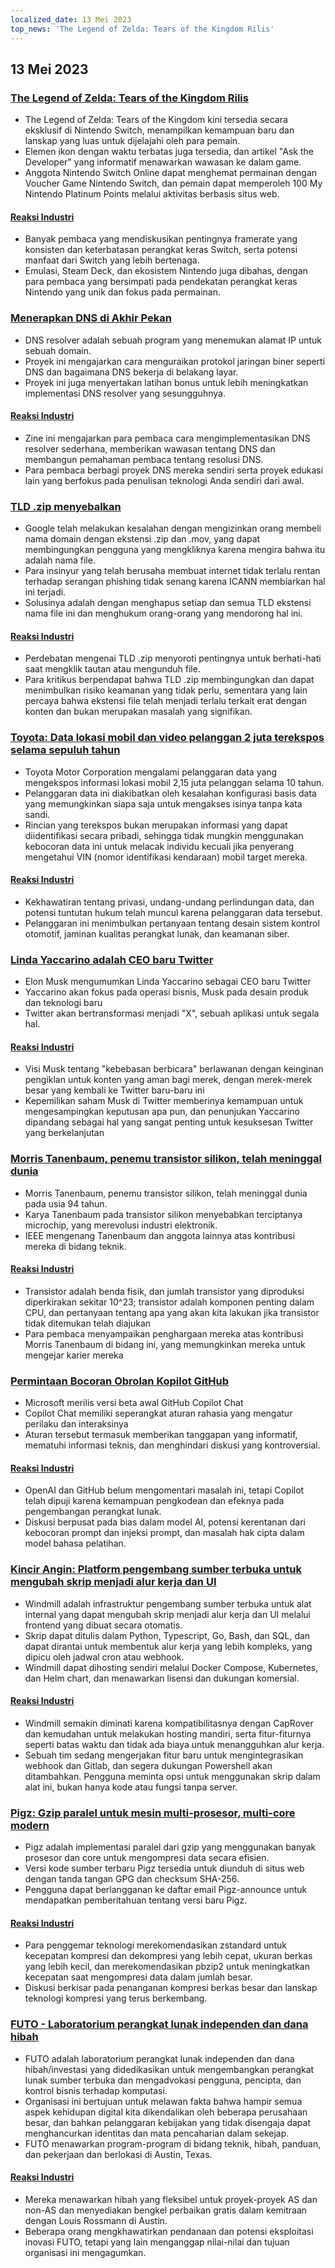 ```yaml
---
localized_date: 13 Mei 2023
top_news: 'The Legend of Zelda: Tears of the Kingdom Rilis'
---
```




## 13 Mei 2023

### [The Legend of Zelda: Tears of the Kingdom Rilis](https://www.zelda.com/tears-of-the-kingdom/)

- The Legend of Zelda: Tears of the Kingdom kini tersedia secara eksklusif di Nintendo Switch, menampilkan kemampuan baru dan lanskap yang luas untuk dijelajahi oleh para pemain.
- Elemen ikon dengan waktu terbatas juga tersedia, dan artikel "Ask the Developer" yang informatif menawarkan wawasan ke dalam game.
- Anggota Nintendo Switch Online dapat menghemat permainan dengan Voucher Game Nintendo Switch, dan pemain dapat memperoleh 100 My Nintendo Platinum Points melalui aktivitas berbasis situs web.

#### [Reaksi Industri](http://news.ycombinator.com/item?id=35912318)

- Banyak pembaca yang mendiskusikan pentingnya framerate yang konsisten dan keterbatasan perangkat keras Switch, serta potensi manfaat dari Switch yang lebih bertenaga.
- Emulasi, Steam Deck, dan ekosistem Nintendo juga dibahas, dengan para pembaca yang bersimpati pada pendekatan perangkat keras Nintendo yang unik dan fokus pada permainan.

### [Menerapkan DNS di Akhir Pekan](https://implement-dns.wizardzines.com/)

- DNS resolver adalah sebuah program yang menemukan alamat IP untuk sebuah domain.
- Proyek ini mengajarkan cara menguraikan protokol jaringan biner seperti DNS dan bagaimana DNS bekerja di belakang layar.
- Proyek ini juga menyertakan latihan bonus untuk lebih meningkatkan implementasi DNS resolver yang sesungguhnya.

#### [Reaksi Industri](http://news.ycombinator.com/item?id=35916064)

- Zine ini mengajarkan para pembaca cara mengimplementasikan DNS resolver sederhana, memberikan wawasan tentang DNS dan membangun pemahaman pembaca tentang resolusi DNS.
- Para pembaca berbagi proyek DNS mereka sendiri serta proyek edukasi lain yang berfokus pada penulisan teknologi Anda sendiri dari awal.

### [TLD .zip menyebalkan](https://financialstatement.zip/)

- Google telah melakukan kesalahan dengan mengizinkan orang membeli nama domain dengan ekstensi .zip dan .mov, yang dapat membingungkan pengguna yang mengkliknya karena mengira bahwa itu adalah nama file.
- Para insinyur yang telah berusaha membuat internet tidak terlalu rentan terhadap serangan phishing tidak senang karena ICANN membiarkan hal ini terjadi.
- Solusinya adalah dengan menghapus setiap dan semua TLD ekstensi nama file ini dan menghukum orang-orang yang mendorong hal ini.

#### [Reaksi Industri](http://news.ycombinator.com/item?id=35920336)

- Perdebatan mengenai TLD .zip menyoroti pentingnya untuk berhati-hati saat mengklik tautan atau mengunduh file.
- Para kritikus berpendapat bahwa TLD .zip membingungkan dan dapat menimbulkan risiko keamanan yang tidak perlu, sementara yang lain percaya bahwa ekstensi file telah menjadi terlalu terkait erat dengan konten dan bukan merupakan masalah yang signifikan.

### [Toyota: Data lokasi mobil dan video pelanggan 2 juta terekspos selama sepuluh tahun](https://www.bleepingcomputer.com/news/security/toyota-car-location-data-of-2-million-customers-exposed-for-ten-years/)

- Toyota Motor Corporation mengalami pelanggaran data yang mengekspos informasi lokasi mobil 2,15 juta pelanggan selama 10 tahun.
- Pelanggaran data ini diakibatkan oleh kesalahan konfigurasi basis data yang memungkinkan siapa saja untuk mengakses isinya tanpa kata sandi.
- Rincian yang terekspos bukan merupakan informasi yang dapat diidentifikasi secara pribadi, sehingga tidak mungkin menggunakan kebocoran data ini untuk melacak individu kecuali jika penyerang mengetahui VIN (nomor identifikasi kendaraan) mobil target mereka.

#### [Reaksi Industri](http://news.ycombinator.com/item?id=35919133)

- Kekhawatiran tentang privasi, undang-undang perlindungan data, dan potensi tuntutan hukum telah muncul karena pelanggaran data tersebut.
- Pelanggaran ini menimbulkan pertanyaan tentang desain sistem kontrol otomotif, jaminan kualitas perangkat lunak, dan keamanan siber.

### [Linda Yaccarino adalah CEO baru Twitter](https://twitter.com/elonmusk/status/1657050349608501249)

- Elon Musk mengumumkan Linda Yaccarino sebagai CEO baru Twitter
- Yaccarino akan fokus pada operasi bisnis, Musk pada desain produk dan teknologi baru
- Twitter akan bertransformasi menjadi "X", sebuah aplikasi untuk segala hal.

#### [Reaksi Industri](http://news.ycombinator.com/item?id=35917912)

- Visi Musk tentang "kebebasan berbicara" berlawanan dengan keinginan pengiklan untuk konten yang aman bagi merek, dengan merek-merek besar yang kembali ke Twitter baru-baru ini
- Kepemilikan saham Musk di Twitter memberinya kemampuan untuk mengesampingkan keputusan apa pun, dan penunjukan Yaccarino dipandang sebagai hal yang sangat penting untuk kesuksesan Twitter yang berkelanjutan

### [Morris Tanenbaum, penemu transistor silikon, telah meninggal dunia](https://spectrum.ieee.org/in-memoriam-may-2023)

- Morris Tanenbaum, penemu transistor silikon, telah meninggal dunia pada usia 94 tahun.
- Karya Tanenbaum pada transistor silikon menyebabkan terciptanya microchip, yang merevolusi industri elektronik.
- IEEE mengenang Tanenbaum dan anggota lainnya atas kontribusi mereka di bidang teknik.

#### [Reaksi Industri](http://news.ycombinator.com/item?id=35920261)

- Transistor adalah benda fisik, dan jumlah transistor yang diproduksi diperkirakan sekitar 10^23; transistor adalah komponen penting dalam CPU, dan pertanyaan tentang apa yang akan kita lakukan jika transistor tidak ditemukan telah diajukan
- Para pembaca menyampaikan penghargaan mereka atas kontribusi Morris Tanenbaum di bidang ini, yang memungkinkan mereka untuk mengejar karier mereka

### [Permintaan Bocoran Obrolan Kopilot GitHub](https://twitter.com/marvinvonhagen/status/1657060506371346432)

- Microsoft merilis versi beta awal GitHub Copilot Chat
- Copilot Chat memiliki seperangkat aturan rahasia yang mengatur perilaku dan interaksinya
- Aturan tersebut termasuk memberikan tanggapan yang informatif, mematuhi informasi teknis, dan menghindari diskusi yang kontroversial.

#### [Reaksi Industri](http://news.ycombinator.com/item?id=35921375)

- OpenAI dan GitHub belum mengomentari masalah ini, tetapi Copilot telah dipuji karena kemampuan pengkodean dan efeknya pada pengembangan perangkat lunak.
- Diskusi berpusat pada bias dalam model AI, potensi kerentanan dari kebocoran prompt dan injeksi prompt, dan masalah hak cipta dalam model bahasa pelatihan.

### [Kincir Angin: Platform pengembang sumber terbuka untuk mengubah skrip menjadi alur kerja dan UI](https://github.com/windmill-labs/windmill)

- Windmill adalah infrastruktur pengembang sumber terbuka untuk alat internal yang dapat mengubah skrip menjadi alur kerja dan UI melalui frontend yang dibuat secara otomatis.
- Skrip dapat ditulis dalam Python, Typescript, Go, Bash, dan SQL, dan dapat dirantai untuk membentuk alur kerja yang lebih kompleks, yang dipicu oleh jadwal cron atau webhook.
- Windmill dapat dihosting sendiri melalui Docker Compose, Kubernetes, dan Helm chart, dan menawarkan lisensi dan dukungan komersial.

#### [Reaksi Industri](http://news.ycombinator.com/item?id=35920082)

- Windmill semakin diminati karena kompatibilitasnya dengan CapRover dan kemudahan untuk melakukan hosting mandiri, serta fitur-fiturnya seperti batas waktu dan tidak ada biaya untuk menangguhkan alur kerja.
- Sebuah tim sedang mengerjakan fitur baru untuk mengintegrasikan webhook dan Gitlab, dan segera dukungan Powershell akan ditambahkan. Pengguna meminta opsi untuk menggunakan skrip dalam alat ini, bukan hanya kode atau fungsi tanpa server.

### [Pigz: Gzip paralel untuk mesin multi-prosesor, multi-core modern](https://zlib.net/pigz/)

- Pigz adalah implementasi paralel dari gzip yang menggunakan banyak prosesor dan core untuk mengompresi data secara efisien.
- Versi kode sumber terbaru Pigz tersedia untuk diunduh di situs web dengan tanda tangan GPG dan checksum SHA-256.
- Pengguna dapat berlangganan ke daftar email Pigz-announce untuk mendapatkan pemberitahuan tentang versi baru Pigz.

#### [Reaksi Industri](http://news.ycombinator.com/item?id=35914447)

- Para penggemar teknologi merekomendasikan zstandard untuk kecepatan kompresi dan dekompresi yang lebih cepat, ukuran berkas yang lebih kecil, dan merekomendasikan pbzip2 untuk meningkatkan kecepatan saat mengompresi data dalam jumlah besar.
- Diskusi berkisar pada penanganan kompresi berkas besar dan lanskap teknologi kompresi yang terus berkembang.

### [FUTO - Laboratorium perangkat lunak independen dan dana hibah](https://futo.org/)

- FUTO adalah laboratorium perangkat lunak independen dan dana hibah/investasi yang didedikasikan untuk mengembangkan perangkat lunak sumber terbuka dan mengadvokasi pengguna, pencipta, dan kontrol bisnis terhadap komputasi.
- Organisasi ini bertujuan untuk melawan fakta bahwa hampir semua aspek kehidupan digital kita dikendalikan oleh beberapa perusahaan besar, dan bahkan pelanggaran kebijakan yang tidak disengaja dapat menghancurkan identitas dan mata pencaharian dalam sekejap.
- FUTO menawarkan program-program di bidang teknik, hibah, panduan, dan pekerjaan dan berlokasi di Austin, Texas.

#### [Reaksi Industri](http://news.ycombinator.com/item?id=35911406)

- Mereka menawarkan hibah yang fleksibel untuk proyek-proyek AS dan non-AS dan menyediakan bengkel perbaikan gratis dalam kemitraan dengan Louis Rossmann di Austin.
- Beberapa orang mengkhawatirkan pendanaan dan potensi eksploitasi inovasi FUTO, tetapi yang lain menganggap nilai-nilai dan tujuan organisasi ini mengagumkan.

</Steps>
